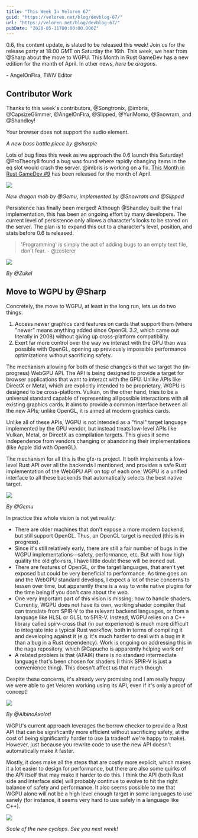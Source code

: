 ```yaml
---
title: "This Week In Veloren 67"
guid: "https://veloren.net/blog/devblog-67/"
url: "https://veloren.net/blog/devblog-67/"
pubDate: "2020-05-11T00:00:00.000Z"
---
```


0.6, the content update, is slated to be released this week! Join us for the release party at 18:00 GMT on Saturday the 16th. This week, we hear from @Sharp about the move to WGPU. This Month in Rust GameDev has a new edition for the month of April. In other news, _here be dragons_.

\- AngelOnFira, TWiV Editor

Contributor Work
----------------

Thanks to this week's contributors, @Songtronix, @imbris, @CapsizeGlimmer, @AngelOnFira, @Slipped, @YuriMomo, @Snowram, and @Shandley!

 Your browser does not support the audio element.

_A new boss battle piece by @sharpie_

Lots of bug fixes this week as we approach the 0.6 launch this Saturday! @ProTheory8 found a bug was found where rapidly changing items in the eq slot would crash the server. @imbris is working on a fix. [This Month in Rust GameDev #9](https://rust-gamedev.github.io/posts/newsletter-009/) has been released for the month of April.

![](https://s3.eu-central-2.wasabisys.com/veloren-blog/cdn/541307708146581519/709475015027851321/ezgif.com-optimize.gif)

_New dragon mob by @Gemu, implemented by @Snowram and @Slipped_

Persistence has finally been merged! Although @Shandley built the final implementation, this has been an ongoing effort by many developers. The current level of persistence only allows a character's looks to be stored on the server. The plan is to expand this out to a character's level, position, and stats before 0.6 is released.

> 'Programming' is simply the act of adding bugs to an empty text file, don't fear. - @zesterer

![](https://s3.eu-central-2.wasabisys.com/veloren-blog/cdn/597826574095613962/709139690862674020/Garg_vines.png)

_By @Zukel_

Move to WGPU by @Sharp
----------------------

Concretely, the move to WGPU, at least in the long run, lets us do two things:

1.  Access newer graphics card features on cards that support them (where "newer" means anything added since OpenGL 3.2, which came out literally in 2008) without giving up cross-platform compatibility.
2.  Exert far more control over the way we interact with the GPU than was possible with OpenGL, opening up previously impossible performance optimizations without sacrificing safety.

The mechanism allowing for both of these changes is that we target the (in-progress) WebGPU API. The API is being designed to provide a target for browser applications that want to interact with the GPU. Unlike APIs like DirectX or Metal, which are explicitly intended to be proprietary, WGPU is designed to be cross-platform. Vulkan, on the other hand, tries to be a universal standard capable of representing all possible interactions with all existing graphics cards. It aims to provide a common interface between all the new APIs; unlike OpenGL, it is aimed at modern graphics cards.

Unlike all of these APIs, WGPU is not intended as a "final" target language implemented by the GPU vendor, but instead treats low-level APIs like Vulkan, Metal, or DirectX as compilation targets. This gives it some independence from vendors changing or abandoning their implementations (like Apple did with OpenGL).

The mechanism for all this is the gfx-rs project. It both implements a low-level Rust API over all the backends I mentioned, and provides a safe Rust implementation of the WebGPU API on top of each one. WGPU is a unified interface to all these backends that automatically selects the best native target.

![](https://s3.eu-central-2.wasabisys.com/veloren-blog/cdn/597826574095613962/709162255497035776/unknown.png)

_By @Gemu_

In practice this whole vision is not yet reality:

*   There are older machines that don't expose a more modern backend, but still support OpenGL. Thus, an OpenGL target is needed (this is in progress).
*   Since it's still relatively early, there are still a fair number of bugs in the WGPU implementations--safety, performance, etc. But with how high quality the old gfx-rs is, I have little doubt these will be ironed out.
*   There are features of OpenGL, or the target languages, that aren't yet exposed but could be very beneficial to performance. As time goes on and the WebGPU standard develops, I expect a lot of these concerns to lessen over time, but apparently there is a way to write native plugins for the time being if you don't care about the web.
*   One very important part of this vision is missing; how to handle shaders. Currently, WGPU does not have its own, working shader compiler that can translate from SPIR-V to the relevant backend languages, or from a language like HLSL or GLSL to SPIR-V. Instead, WGPU relies on a C++ library called spirv-cross that (in our experience) is much more difficult to integrate into a typical Rust workflow, both in terms of compiling it and developing against it (e.g. it's much harder to deal with a bug in it than a bug in a Rust dependency). Work is ongoing on addressing this in the naga repository, which @Capucho is apparently helping work on!
*   A related problem is that (AFAIK) there is no standard intermediate language that's been chosen for shaders (I think SPIR-V is just a convenience thing). This doesn't affect us that much though.

Despite these concerns, it's already very promising and I am really happy we were able to get Veloren working using its API, even if it's only a proof of concept!

![](https://s3.eu-central-2.wasabisys.com/veloren-blog/cdn/597826574095613962/709156178495668303/snap2020-05-10-17-33-18.png)

_By @AlbinoAxolotl_

WGPU's current approach leverages the borrow checker to provide a Rust API that can be significantly more efficient without sacrificing safety, at the cost of being significantly harder to use (a tradeoff we're happy to make). However, just because you rewrite code to use the new API doesn't automatically make it faster.

Mostly, it does make all the steps that are costly more explicit, which makes it a lot easier to design for performance, but there are also some quirks of the API itself that may make it harder to do this. I think the API (both Rust side and interface side) will probably continue to evolve to hit the right balance of safety and performance. It also seems possible to me that WGPU alone will not be a high level enough target in some languages to use sanely (for instance, it seems very hard to use safely in a language like C++).

![](https://s3.eu-central-2.wasabisys.com/veloren-blog/cdn/597826574095613962/709270914809856080/screenshot_1589173677975.png)

_Scale of the new cyclops. See you next week!_